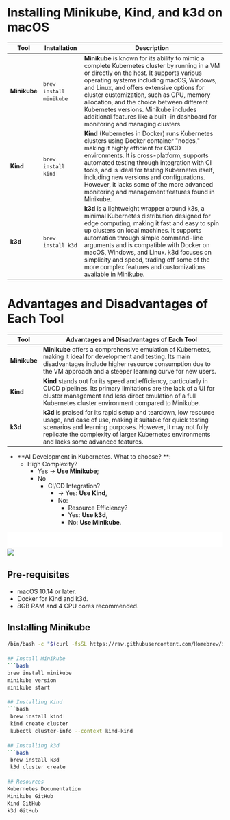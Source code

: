 # Installing Minikube, Kind, and k3d on macOS

| Tool | Installation | Description |
|------|----------------------|-------------|
| **Minikube** | `brew install minikube` | **Minikube** is known for its ability to mimic a complete Kubernetes cluster by running in a VM or directly on the host. It supports various operating systems including macOS, Windows, and Linux, and offers extensive options for cluster customization, such as CPU, memory allocation, and the choice between different Kubernetes versions. Minikube includes additional features like a built-in dashboard for monitoring and managing clusters. |
| **Kind** | `brew install kind` | **Kind** (Kubernetes in Docker) runs Kubernetes clusters using Docker container "nodes," making it highly efficient for CI/CD environments. It is cross-platform, supports automated testing through integration with CI tools, and is ideal for testing Kubernetes itself, including new versions and configurations. However, it lacks some of the more advanced monitoring and management features found in Minikube. |
| **k3d** | `brew install k3d` | **k3d** is a lightweight wrapper around k3s, a minimal Kubernetes distribution designed for edge computing, making it fast and easy to spin up clusters on local machines. It supports automation through simple command-line arguments and is compatible with Docker on macOS, Windows, and Linux. k3d focuses on simplicity and speed, trading off some of the more complex features and customizations available in Minikube. |

# Advantages and Disadvantages of Each Tool

| Tool | Advantages and Disadvantages of Each Tool |
|------|----------------------|
| **Minikube** |  **Minikube** offers a comprehensive emulation of Kubernetes, making it ideal for development and testing. Its main disadvantages include higher resource consumption due to the VM approach and a steeper learning curve for new users. |
| **Kind** |  **Kind** stands out for its speed and efficiency, particularly in CI/CD pipelines. Its primary limitations are the lack of a UI for cluster management and less direct emulation of a full Kubernetes cluster environment compared to Minikube. |
| **k3d** |  **k3d** is praised for its rapid setup and teardown, low resource usage, and ease of use, making it suitable for quick testing scenarios and learning purposes. However, it may not fully replicate the complexity of larger Kubernetes environments and lacks some advanced features. |

- **AI Development in Kubernetes. What to choose? **: 
  - High Complexity? 
    - Yes -> **Use Minikube**; 
    - No 
      - CI/CD Integration? 
        - -> Yes: **Use Kind**, 
         - No: 
           - Resource Efficiency? 
            - Yes: **Use k3d**, 
            - No: **Use Minikube**.

![AI Development in Kubernetes](https://raw.githubusercontent.com/diamonce/AsciiArtify/main/doc/markmap.svg)
<img src="![AI Development in Kubernetes](https://raw.githubusercontent.com/diamonce/AsciiArtify/main/doc/markmap.svg)">


## Pre-requisites
- macOS 10.14 or later.
- Docker for Kind and k3d.
- 8GB RAM and 4 CPU cores recommended.

## Installing Minikube
   ```bash
   /bin/bash -c "$(curl -fsSL https://raw.githubusercontent.com/Homebrew/install/HEAD/install.sh)"

## Install Minikube
   ```bash
   brew install minikube
   minikube version
   minikube start

## Installing Kind
   ```bash
    brew install kind
    kind create cluster
    kubectl cluster-info --context kind-kind

## Installing k3d
   ```bash
    brew install k3d
    k3d cluster create

## Resources
Kubernetes Documentation
Minikube GitHub
Kind GitHub
k3d GitHub